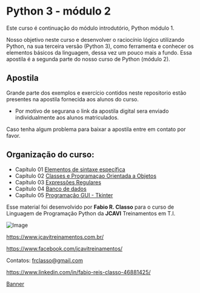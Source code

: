 Python 3 - módulo 2
===================

Este curso é continuação do módulo introdutório, Python módulo 1.

Nosso objetivo neste curso e desenvolver o raciocínio lógico utilizando Python,
na sua terceira versão (Python 3),  como ferramenta e conhecer os elementos básicos
da linguagem, dessa vez um pouco mais a fundo. 
Essa apostila é a segunda parte do nosso curso de Python (módulo 2).


Apostila
--------

Grande parte dos exemplos e exercício contidos neste repositorio estão presentes na apostila
fornecida aos alunos do curso.


- Por motivo de segurana o link da apostila digital sera enviado individualmente aos alunos matriculados.


Caso tenha algum problema para baixar a apostila  entre em contato por favor.


Organização do curso:
--------------------
- Capítulo 01  [Elementos de sintaxe específica](https://github.com/frclasso/apostila_python_modulo_2/tree/master/Cap01-Elementos-de-sintaxe-especifica)
- Capítulo 02 [Classes e Programaçao Orientada a Objetos](https://github.com/frclasso/apostila_python_modulo_2/tree/master/Cap02_Classes_e_Programacao_Orientada_a_Objetos)
- Capítulo 03 [Expressões Regulares](https://github.com/frclasso/apostila_python_modulo_2/tree/master/Cap03_Expressoes_regulares)
- Capítulo 04 [Banco de dados](https://github.com/frclasso/apostila_python_modulo_2/tree/master/Cap04_Banco_de_Dados)
- Capítulo 05 [Programação GUI - Tkinter](https://github.com/frclasso/apostila_python_modulo_2/tree/master/Cap05_GUI_Tkinter)


Esse material foi desenvolvido por **Fabio R. Classo** para o curso de Linguagem de
Programação Python da **JCAVI** Treinamentos em T.I.


![Image](https://github.com/frclasso/apostila_python_modulo_1/blob/master/jcavi.png "JCAVI")



https://www.jcavitreinamentos.com.br/

https://www.facebook.com/jcavitreinamentos/

Contatos: frclasso@gmail.com

https://www.linkedin.com/in/fabio-reis-classo-46881425/

[Banner](https://drive.google.com/open?id=17CIZ3ZzCA2R2KY5j3OlMxHYniq1zJ6e7)